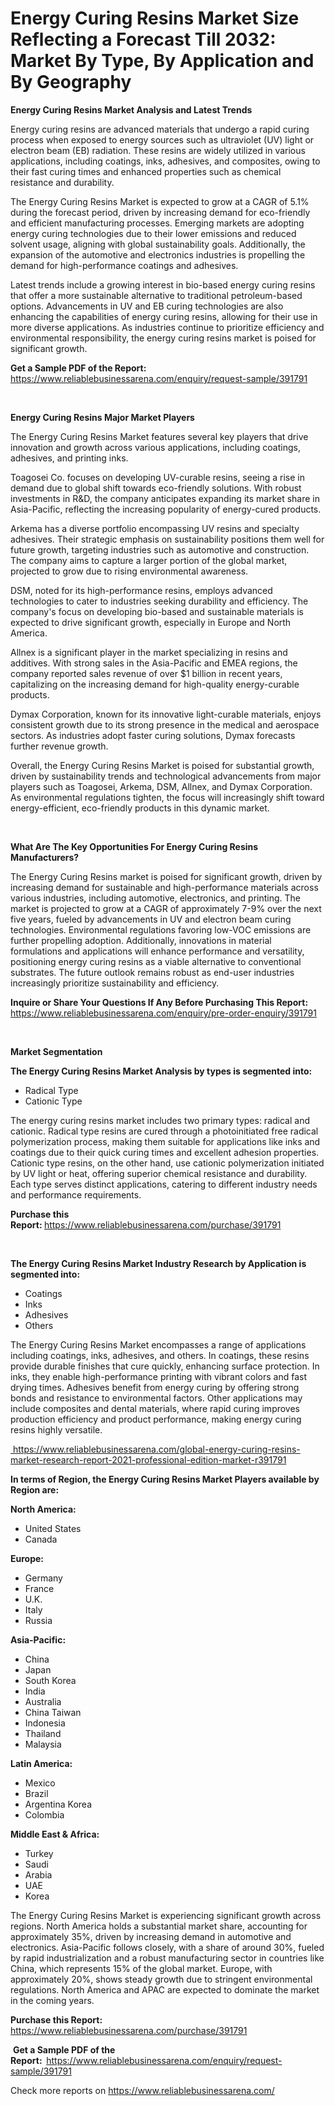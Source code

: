 <p><h1>Energy Curing Resins Market Size Reflecting a Forecast Till 2032: Market By Type, By Application and By Geography</h1></p><p><strong>Energy Curing Resins Market Analysis and Latest Trends</strong></p>
<p><p>Energy curing resins are advanced materials that undergo a rapid curing process when exposed to energy sources such as ultraviolet (UV) light or electron beam (EB) radiation. These resins are widely utilized in various applications, including coatings, inks, adhesives, and composites, owing to their fast curing times and enhanced properties such as chemical resistance and durability.</p><p>The Energy Curing Resins Market is expected to grow at a CAGR of 5.1% during the forecast period, driven by increasing demand for eco-friendly and efficient manufacturing processes. Emerging markets are adopting energy curing technologies due to their lower emissions and reduced solvent usage, aligning with global sustainability goals. Additionally, the expansion of the automotive and electronics industries is propelling the demand for high-performance coatings and adhesives.</p><p>Latest trends include a growing interest in bio-based energy curing resins that offer a more sustainable alternative to traditional petroleum-based options. Advancements in UV and EB curing technologies are also enhancing the capabilities of energy curing resins, allowing for their use in more diverse applications. As industries continue to prioritize efficiency and environmental responsibility, the energy curing resins market is poised for significant growth.</p></p>
<p><strong>Get a Sample PDF of the Report:&nbsp;</strong> <a href="https://www.reliablebusinessarena.com/enquiry/request-sample/391791?utm_campaign=1891&utm_medium=2&utm_source=Github&utm_content=ia&utm_term=29032025&utm_id=energy-curing-resins">https://www.reliablebusinessarena.com/enquiry/request-sample/391791</a></p>
<p>&nbsp;</p>
<p><strong>Energy Curing Resins Major Market Players</strong></p>
<p><p>The Energy Curing Resins Market features several key players that drive innovation and growth across various applications, including coatings, adhesives, and printing inks. </p><p>Toagosei Co. focuses on developing UV-curable resins, seeing a rise in demand due to global shift towards eco-friendly solutions. With robust investments in R&D, the company anticipates expanding its market share in Asia-Pacific, reflecting the increasing popularity of energy-cured products. </p><p>Arkema has a diverse portfolio encompassing UV resins and specialty adhesives. Their strategic emphasis on sustainability positions them well for future growth, targeting industries such as automotive and construction. The company aims to capture a larger portion of the global market, projected to grow due to rising environmental awareness.</p><p>DSM, noted for its high-performance resins, employs advanced technologies to cater to industries seeking durability and efficiency. The company's focus on developing bio-based and sustainable materials is expected to drive significant growth, especially in Europe and North America.</p><p>Allnex is a significant player in the market specializing in resins and additives. With strong sales in the Asia-Pacific and EMEA regions, the company reported sales revenue of over $1 billion in recent years, capitalizing on the increasing demand for high-quality energy-curable products.</p><p>Dymax Corporation, known for its innovative light-curable materials, enjoys consistent growth due to its strong presence in the medical and aerospace sectors. As industries adopt faster curing solutions, Dymax forecasts further revenue growth.</p><p>Overall, the Energy Curing Resins Market is poised for substantial growth, driven by sustainability trends and technological advancements from major players such as Toagosei, Arkema, DSM, Allnex, and Dymax Corporation. As environmental regulations tighten, the focus will increasingly shift toward energy-efficient, eco-friendly products in this dynamic market.</p></p>
<p>&nbsp;</p>
<p><strong>What Are The Key Opportunities For Energy Curing Resins Manufacturers?</strong></p>
<p><p>The Energy Curing Resins market is poised for significant growth, driven by increasing demand for sustainable and high-performance materials across various industries, including automotive, electronics, and printing. The market is projected to grow at a CAGR of approximately 7-9% over the next five years, fueled by advancements in UV and electron beam curing technologies. Environmental regulations favoring low-VOC emissions are further propelling adoption. Additionally, innovations in material formulations and applications will enhance performance and versatility, positioning energy curing resins as a viable alternative to conventional substrates. The future outlook remains robust as end-user industries increasingly prioritize sustainability and efficiency.</p></p>
<p><strong>Inquire or Share Your Questions If Any Before Purchasing This Report:</strong> <a href="https://www.reliablebusinessarena.com/enquiry/pre-order-enquiry/391791?utm_campaign=1891&utm_medium=2&utm_source=Github&utm_content=ia&utm_term=29032025&utm_id=energy-curing-resins">https://www.reliablebusinessarena.com/enquiry/pre-order-enquiry/391791</a></p>
<p>&nbsp;</p>
<p><strong>Market Segmentation</strong></p>
<p><strong>The Energy Curing Resins Market Analysis by types is segmented into:</strong></p>
<p><ul><li>Radical Type</li><li>Cationic Type</li></ul></p>
<p><p>The energy curing resins market includes two primary types: radical and cationic. Radical type resins are cured through a photoinitiated free radical polymerization process, making them suitable for applications like inks and coatings due to their quick curing times and excellent adhesion properties. Cationic type resins, on the other hand, use cationic polymerization initiated by UV light or heat, offering superior chemical resistance and durability. Each type serves distinct applications, catering to different industry needs and performance requirements.</p></p>
<p><strong>Purchase this Report:&nbsp;</strong><a href="https://www.reliablebusinessarena.com/purchase/391791?utm_campaign=1891&utm_medium=2&utm_source=Github&utm_content=ia&utm_term=29032025&utm_id=energy-curing-resins">https://www.reliablebusinessarena.com/purchase/391791</a></p>
<p>&nbsp;</p>
<p><strong>The Energy Curing Resins Market Industry Research by Application is segmented into:</strong></p>
<p><ul><li>Coatings</li><li>Inks</li><li>Adhesives</li><li>Others</li></ul></p>
<p><p>The Energy Curing Resins Market encompasses a range of applications including coatings, inks, adhesives, and others. In coatings, these resins provide durable finishes that cure quickly, enhancing surface protection. In inks, they enable high-performance printing with vibrant colors and fast drying times. Adhesives benefit from energy curing by offering strong bonds and resistance to environmental factors. Other applications may include composites and dental materials, where rapid curing improves production efficiency and product performance, making energy curing resins highly versatile.</p></p>
<p><a href="https://www.reliablebusinessarena.com/global-energy-curing-resins-market-research-report-2021-professional-edition-market-r391791?utm_campaign=1891&utm_medium=2&utm_source=Github&utm_content=ia&utm_term=29032025&utm_id=energy-curing-resins">&nbsp;https://www.reliablebusinessarena.com/global-energy-curing-resins-market-research-report-2021-professional-edition-market-r391791</a></p>
<p><strong>In terms of Region, the Energy Curing Resins Market Players available by Region are:</strong></p>
<p>
    <p> <strong> North America: </strong>
        <ul>
            <li>United States</li>
            <li>Canada</li>
        </ul>
        </p> 
    <p> <strong> Europe: </strong>
        <ul>
            <li>Germany</li>
            <li>France</li>
            <li>U.K.</li>
            <li>Italy</li>
            <li>Russia</li>
        </ul>
        </p> 
    <p> <strong> Asia-Pacific: </strong>
        <ul>
            <li>China</li>
            <li>Japan</li>
            <li>South Korea</li>
            <li>India</li>
            <li>Australia</li>
            <li>China Taiwan</li>
            <li>Indonesia</li>
            <li>Thailand</li>
            <li>Malaysia</li>
        </ul>
        </p> 
    <p> <strong> Latin America: </strong>
        <ul>
            <li>Mexico</li>
            <li>Brazil</li>
            <li>Argentina Korea</li>
            <li>Colombia</li>
        </ul>
        </p> 
    <p> <strong> Middle East & Africa: </strong>
        <ul>
            <li>Turkey</li>
            <li>Saudi</li>
            <li>Arabia</li>
            <li>UAE</li>
            <li>Korea</li>
        </ul>
    </p>
    </p>
<p><p>The Energy Curing Resins Market is experiencing significant growth across regions. North America holds a substantial market share, accounting for approximately 35%, driven by increasing demand in automotive and electronics. Asia-Pacific follows closely, with a share of around 30%, fueled by rapid industrialization and a robust manufacturing sector in countries like China, which represents 15% of the global market. Europe, with approximately 20%, shows steady growth due to stringent environmental regulations. North America and APAC are expected to dominate the market in the coming years.</p></p>
<p><strong>Purchase this Report: </strong><a href="https://www.reliablebusinessarena.com/purchase/391791?utm_campaign=1891&utm_medium=2&utm_source=Github&utm_content=ia&utm_term=29032025&utm_id=energy-curing-resins">https://www.reliablebusinessarena.com/purchase/391791</a></p>
<p>&nbsp;<strong>Get a Sample PDF of the Report:&nbsp;&nbsp;</strong><a href="https://www.reliablebusinessarena.com/enquiry/request-sample/391791?utm_campaign=1891&utm_medium=2&utm_source=Github&utm_content=ia&utm_term=29032025&utm_id=energy-curing-resins">https://www.reliablebusinessarena.com/enquiry/request-sample/391791</a></p>
<p><strong></strong></p>
<p>Check more reports on <a href="https://www.reliablebusinessarena.com/?utm_campaign=1891&utm_medium=2&utm_source=Github&utm_content=ia&utm_term=29032025&utm_id=energy-curing-resins">https://www.reliablebusinessarena.com/</a></p>